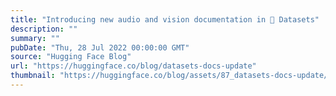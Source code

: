 ```yaml
---
title: "Introducing new audio and vision documentation in 🤗 Datasets"
description: ""
summary: ""
pubDate: "Thu, 28 Jul 2022 00:00:00 GMT"
source: "Hugging Face Blog"
url: "https://huggingface.co/blog/datasets-docs-update"
thumbnail: "https://huggingface.co/blog/assets/87_datasets-docs-update/thumbnail.gif"
---
```


